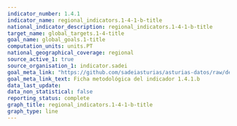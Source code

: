 ```yaml
---
indicator_number: 1.4.1
indicator_name: regional_indicators.1-4-1-b-title
national_indicator_description: regional_indicators.1-4-1-b-title
target_name: global_targets.1-4-title
goal_name: global_goals.1-title
computation_units: units.PT
national_geographical_coverage: regional
source_active_1: true
source_organisation_1: indicator.sadei
goal_meta_link: "https://github.com/sadeiasturias/asturias-datos/raw/develop/descargas/metodologia/1.4.1.b.pdf"
goal_meta_link_text: Ficha metodológica del indicador 1.4.1.b
data_last_update:  
data_non_statistical: false
reporting_status: complete
graph_title: regional_indicators.1-4-1-b-title
graph_type: line
---
```

